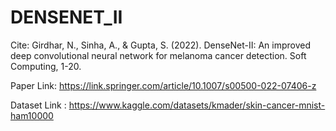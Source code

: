 # DENSENET_II

Cite: Girdhar, N., Sinha, A., & Gupta, S. (2022). DenseNet-II: An improved deep convolutional neural network for melanoma cancer detection. Soft Computing, 1-20. 

Paper Link: https://link.springer.com/article/10.1007/s00500-022-07406-z

Dataset Link : https://www.kaggle.com/datasets/kmader/skin-cancer-mnist-ham10000

